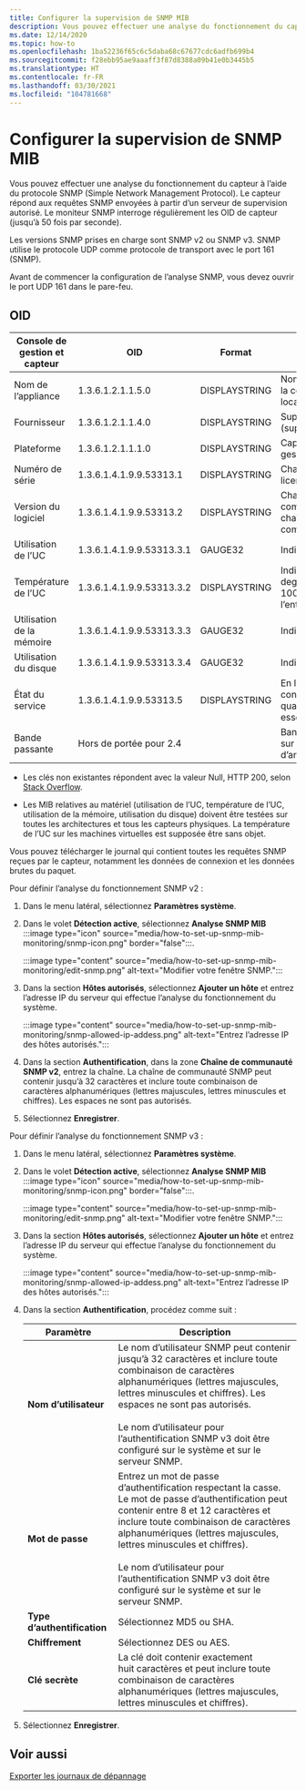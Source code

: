 ```yaml
---
title: Configurer la supervision de SNMP MIB
description: Vous pouvez effectuer une analyse du fonctionnement du capteur à l’aide de SNMP. Le capteur répond aux requêtes SNMP envoyées à partir d’un serveur de supervision autorisé.
ms.date: 12/14/2020
ms.topic: how-to
ms.openlocfilehash: 1ba52236f65c6c5daba68c67677cdc6adfb699b4
ms.sourcegitcommit: f28ebb95ae9aaaff3f87d8388a09b41e0b3445b5
ms.translationtype: HT
ms.contentlocale: fr-FR
ms.lasthandoff: 03/30/2021
ms.locfileid: "104781668"
---
```

# <a name="set-up-snmp-mib-monitoring"></a>Configurer la supervision de SNMP MIB

Vous pouvez effectuer une analyse du fonctionnement du capteur à l’aide du protocole SNMP (Simple Network Management Protocol). Le capteur répond aux requêtes SNMP envoyées à partir d’un serveur de supervision autorisé. Le moniteur SNMP interroge régulièrement les OID de capteur (jusqu’à 50 fois par seconde).

Les versions SNMP prises en charge sont SNMP v2 ou SNMP v3. SNMP utilise le protocole UDP comme protocole de transport avec le port 161 (SNMP).

Avant de commencer la configuration de l’analyse SNMP, vous devez ouvrir le port UDP 161 dans le pare-feu.

## <a name="oids"></a>OID

| Console de gestion et capteur | OID | Format | Description |
|--|--|--|--|
| Nom de l’appliance | 1.3.6.1.2.1.1.5.0 | DISPLAYSTRING | Nom de l’appliance pour la console de gestion locale |
| Fournisseur | 1.3.6.1.2.1.1.4.0 | DISPLAYSTRING | Support Microsoft (support.microsoft.com) |
| Plateforme | 1.3.6.1.2.1.1.1.0 | DISPLAYSTRING | Capteur ou console de gestion locale |
| Numéro de série | 1.3.6.1.4.1.9.9.53313.1 | DISPLAYSTRING | Chaîne utilisée par la licence |
| Version du logiciel | 1.3.6.1.4.1.9.9.53313.2 | DISPLAYSTRING | Chaîne de version complète Xsense et chaîne de version complète de gestion |
| Utilisation de l’UC | 1.3.6.1.4.1.9.9.53313.3.1 | GAUGE32 | Indication de 0 à 100 |
| Température de l’UC | 1.3.6.1.4.1.9.9.53313.3.2 | DISPLAYSTRING | Indication en degrés Celsius de 0 à 100 sur la base de l’entrée Linux |
| Utilisation de la mémoire | 1.3.6.1.4.1.9.9.53313.3.3 | GAUGE32 | Indication de 0 à 100 |
| Utilisation du disque | 1.3.6.1.4.1.9.9.53313.3.4 | GAUGE32 | Indication de 0 à 100 |
| État du service | 1.3.6.1.4.1.9.9.53313.5 | DISPLAYSTRING | En ligne ou hors connexion si l’un des quatre composants essentiels est défaillant |
| Bande passante | Hors de portée pour 2.4 |  | Bande passante reçue sur chaque interface d’analyse dans Xsense |

   - Les clés non existantes répondent avec la valeur Null, HTTP 200, selon [Stack Overflow](https://stackoverflow.com/questions/51419026/querying-for-non-existing-record-returns-null-with-http-200).
    
   - Les MIB relatives au matériel (utilisation de l’UC, température de l’UC, utilisation de la mémoire, utilisation du disque) doivent être testées sur toutes les architectures et tous les capteurs physiques. La température de l’UC sur les machines virtuelles est supposée être sans objet.

Vous pouvez télécharger le journal qui contient toutes les requêtes SNMP reçues par le capteur, notamment les données de connexion et les données brutes du paquet.

Pour définir l’analyse du fonctionnement SNMP v2 :

1. Dans le menu latéral, sélectionnez **Paramètres système**.

2. Dans le volet **Détection active**, sélectionnez **Analyse SNMP MIB** :::image type="icon" source="media/how-to-set-up-snmp-mib-monitoring/snmp-icon.png" border="false":::.

    :::image type="content" source="media/how-to-set-up-snmp-mib-monitoring/edit-snmp.png" alt-text="Modifier votre fenêtre SNMP.":::

3. Dans la section **Hôtes autorisés**, sélectionnez **Ajouter un hôte** et entrez l’adresse IP du serveur qui effectue l’analyse du fonctionnement du système.

    :::image type="content" source="media/how-to-set-up-snmp-mib-monitoring/snmp-allowed-ip-addess.png" alt-text="Entrez l’adresse IP des hôtes autorisés.":::

4. Dans la section **Authentification**, dans la zone **Chaîne de communauté SNMP v2**, entrez la chaîne. La chaîne de communauté SNMP peut contenir jusqu’à 32 caractères et inclure toute combinaison de caractères alphanumériques (lettres majuscules, lettres minuscules et chiffres). Les espaces ne sont pas autorisés.

5. Sélectionnez **Enregistrer**.

Pour définir l’analyse du fonctionnement SNMP v3 :

1. Dans le menu latéral, sélectionnez **Paramètres système**.

2. Dans le volet **Détection active**, sélectionnez **Analyse SNMP MIB** :::image type="icon" source="media/how-to-set-up-snmp-mib-monitoring/snmp-icon.png" border="false":::.

    :::image type="content" source="media/how-to-set-up-snmp-mib-monitoring/edit-snmp.png" alt-text="Modifier votre fenêtre SNMP.":::

3. Dans la section **Hôtes autorisés**, sélectionnez **Ajouter un hôte** et entrez l’adresse IP du serveur qui effectue l’analyse du fonctionnement du système.

    :::image type="content" source="media/how-to-set-up-snmp-mib-monitoring/snmp-allowed-ip-addess.png" alt-text="Entrez l’adresse IP des hôtes autorisés.":::

4. Dans la section **Authentification**, procédez comme suit :

    | Paramètre | Description |
    |--|--|
    | **Nom d’utilisateur** | Le nom d’utilisateur SNMP peut contenir jusqu’à 32 caractères et inclure toute combinaison de caractères alphanumériques (lettres majuscules, lettres minuscules et chiffres). Les espaces ne sont pas autorisés. <br /> <br />Le nom d’utilisateur pour l’authentification SNMP v3 doit être configuré sur le système et sur le serveur SNMP. |
    | **Mot de passe** | Entrez un mot de passe d’authentification respectant la casse. Le mot de passe d’authentification peut contenir entre 8 et 12 caractères et inclure toute combinaison de caractères alphanumériques (lettres majuscules, lettres minuscules et chiffres). <br /> <br/>Le nom d’utilisateur pour l’authentification SNMP v3 doit être configuré sur le système et sur le serveur SNMP. |
    | **Type d’authentification** | Sélectionnez MD5 ou SHA. |
    | **Chiffrement** | Sélectionnez DES ou AES. |
    | **Clé secrète** | La clé doit contenir exactement huit caractères et peut inclure toute combinaison de caractères alphanumériques (lettres majuscules, lettres minuscules et chiffres). |

5. Sélectionnez **Enregistrer**.

## <a name="see-also"></a>Voir aussi

[Exporter les journaux de dépannage](how-to-troubleshoot-the-sensor-and-on-premises-management-console.md)
